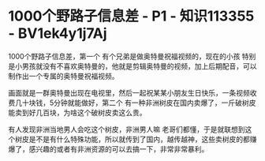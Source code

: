 # 1000个野路子信息差 - P1 - 知识113355 - BV1ek4y1j7Aj

1000个野路子信息差，第一个 有个兄弟是做奥特曼祝福视频的，现在的小孩 特别是小男孩就没有不喜欢奥特曼的，他就是剪辑奥特曼的视频，加上后期配音，可以制作出一个专属的奥特曼祝福视频。

画面就是一群奥特曼出现在电视里，然后一起祝某某小朋友生日快乐，一条视频收费几十块钱，5分钟就能做好，第二个 有一种非洲树皮在国内卖爆了，一斤破树皮能卖到好几百块，为啥这个破树皮卖这么贵。

有人发现非洲当地男人会吃这个树皮，非洲男人嘛 老哥们都懂，于是就联想到这个树皮是不是有什么特殊功能，所以就传到了国内，越传越神，这些卖树皮的都赚爆了，感兴趣的或者有非洲资源的可以去搞一下，非常非常暴利。

